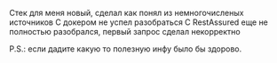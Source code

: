 Стек для меня новый, сделал как понял из немногочисленых источников
С докером не успел разобраться
С RestAssured еще не полностью разобрался, первый запрос сделал некорректно

P.S.: если дадите какую то полезную инфу было бы здорово. 

